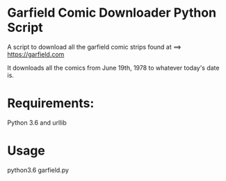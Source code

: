 # Garfield Comic Downloader Python Script
A script to download all the garfield comic strips found at ==> https://garfield.com


It downloads all the comics from June 19th, 1978 to whatever today's date is.
 # Requirements:
 Python 3.6 and urllib
 
 # Usage
 python3.6 garfield.py
